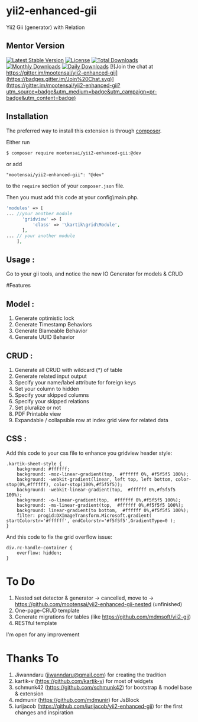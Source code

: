 # yii2-enhanced-gii
Yii2 Gii (generator) with Relation

## Mentor Version

[![Latest Stable Version](https://poser.pugx.org/mootensai/yii2-enhanced-gii/v/stable)](https://packagist.org/packages/mootensai/yii2-enhanced-gii)
[![License](https://poser.pugx.org/mootensai/yii2-enhanced-gii/license)](https://packagist.org/packages/mootensai/yii2-enhanced-gii)
[![Total Downloads](https://img.shields.io/packagist/dt/mootensai/yii2-enhanced-gii.svg?style=flat-square)](https://packagist.org/packages/mootensai/yii2-enhanced-gii)
[![Monthly Downloads](https://poser.pugx.org/mootensai/yii2-enhanced-gii/d/monthly)](https://packagist.org/packages/mootensai/yii2-enhanced-gii)
[![Daily Downloads](https://poser.pugx.org/mootensai/yii2-enhanced-gii/d/daily)](https://packagist.org/packages/mootensai/yii2-enhanced-gii)
[![Join the chat at https://gitter.im/mootensai/yii2-enhanced-gii](https://badges.gitter.im/Join%20Chat.svg)](https://gitter.im/mootensai/yii2-enhanced-gii?utm_source=badge&utm_medium=badge&utm_campaign=pr-badge&utm_content=badge)

## Installation

The preferred way to install this extension is through [composer](http://getcomposer.org/download/).

Either run

```bash
$ composer require mootensai/yii2-enhanced-gii:@dev
```

or add

```
"mootensai/yii2-enhanced-gii": "@dev"
```

to the `require` section of your `composer.json` file.

Then you must add this code at your config\main.php.
```php
'modules' => [
... //your another module
      'gridview' => [
          'class' => '\kartik\grid\Module',
      ],
... // your another module
    ],
```

## Usage :
Go to your gii tools, and notice the new IO Generator for models & CRUD


#Features
## Model :
1. Generate optimistic lock
2. Generate Timestamp Behaviors
3. Generate Blameable Behavior
4. Generate UUID Behavior

## CRUD :
1. Generate all CRUD with wildcard (*) of table
2. Generate related input output
3. Specify your name/label attribute for foreign keys
4. Set your column to hidden
5. Specify your skipped columns
6. Specify your skipped relations
7. Set pluralize or not
8. PDF Printable view
9. Expandable / collapsible row at index grid view for related data


## CSS :
Add this code to your css file to enhance you gridview header style:
 ```
 .kartik-sheet-style {
     background: #ffffff;
     background: -moz-linear-gradient(top,  #ffffff 0%, #f5f5f5 100%);
     background: -webkit-gradient(linear, left top, left bottom, color-stop(0%,#ffffff), color-stop(100%,#f5f5f5));
     background: -webkit-linear-gradient(top,  #ffffff 0%,#f5f5f5 100%);
     background: -o-linear-gradient(top,  #ffffff 0%,#f5f5f5 100%);
     background: -ms-linear-gradient(top,  #ffffff 0%,#f5f5f5 100%);
     background: linear-gradient(to bottom,  #ffffff 0%,#f5f5f5 100%);
     filter: progid:DXImageTransform.Microsoft.gradient( startColorstr='#ffffff', endColorstr='#f5f5f5',GradientType=0 );
 }
 ```

And this code to fix the grid overflow issue:
 ```
 div.rc-handle-container {
     overflow: hidden;
 }
 ```


# To Do
1. Nested set detector & generator -> cancelled, move to -> https://github.com/mootensai/yii2-enhanced-gii-nested (unfinished)
2. One-page-CRUD template
3. Generate migrations for tables (like  https://github.com/mdmsoft/yii2-gii)
4. RESTful template

I'm open for any improvement

# Thanks To
1. Jiwanndaru (jiwanndaru@gmail.com) for creating the tradition
2. kartik-v (https://github.com/kartik-v) for most of widgets
3. schmunk42 (https://github.com/schmunk42) for bootstrap & model base & extension
4. mdmunir (https://github.com/mdmunir) for JsBlock
5. iurijacob (https://github.com/iurijacob/yii2-enhanced-gii) for the first changes and inspiration
